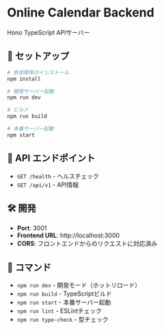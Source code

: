 # Online Calendar Backend

Hono TypeScript APIサーバー

## 🚀 セットアップ

```bash
# 依存関係のインストール
npm install

# 開発サーバー起動
npm run dev

# ビルド
npm run build

# 本番サーバー起動
npm start
```

## 📡 API エンドポイント

- `GET /health` - ヘルスチェック
- `GET /api/v1` - API情報

## 🛠️ 開発

- **Port**: 3001
- **Frontend URL**: http://localhost:3000
- **CORS**: フロントエンドからのリクエストに対応済み

## 📝 コマンド

- `npm run dev` - 開発モード（ホットリロード）
- `npm run build` - TypeScriptビルド
- `npm run start` - 本番サーバー起動
- `npm run lint` - ESLintチェック
- `npm run type-check` - 型チェック